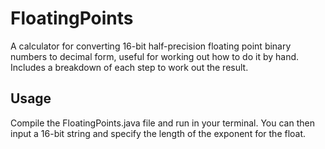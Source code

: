 # FloatingPoints
A calculator for converting 16-bit half-precision floating point binary numbers to decimal form, useful for working out how to do it by hand. Includes a breakdown of each step to work out the result. 

## Usage
Compile the FloatingPoints.java file and run in your terminal. You can
then input a 16-bit string and specify the length of the exponent for the
float.